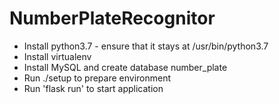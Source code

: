 # NumberPlateRecognitor

 - Install python3.7 - ensure that it stays at /usr/bin/python3.7
 - Install virtualenv
 - Install MySQL and create database number_plate
 - Run ./setup to prepare environment 
 - Run 'flask run' to start application
 